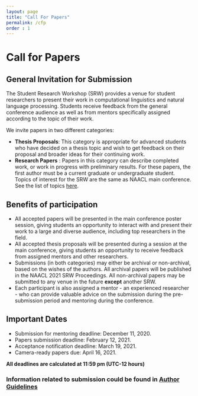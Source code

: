 ```yaml
---
layout: page
title: "Call For Papers"
permalink: /cfp
order : 1
---
```



# Call for Papers
## General Invitation for Submission
The Student Research Workshop (SRW) provides a venue for student researchers to present their work in computational linguistics and natural language processing. Students receive feedback from the general conference audience as well as from mentors specifically assigned according to the topic of their work.

We invite papers in two different categories:
- __Thesis Proposals__: This category is appropriate for advanced students who have decided on a thesis topic and wish to get feedback on their proposal and broader ideas for their continuing work.
- __Research Papers__ : Papers in this category can describe completed work, or work in progress with preliminary results. For these papers, the first author must be a current graduate or undergraduate student.
Topics of interest for the SRW are the same as NAACL main conference. See the list of topics [here](http://naacl2021.org/calls/papers/).

## Benefits of participation

- All accepted papers will be presented in the main conference poster session, giving students an opportunity to interact with and present their work to a large and diverse audience, including top researchers in the field.
- All accepted thesis proposals will be presented during a session at the main conference, giving students an opportunity to receive feedback from assigned mentors and other researchers.
- Submissions (in both categories) may either be archival or non-archival, based on the wishes of the authors. All archival papers will be published in the NAACL 2021 SRW Proceedings. All non-archival papers may be submitted to any venue in the future __except__ another SRW.
- Each participant is also assigned a mentor - an experienced researcher - who can provide valuable advice on the submission during the pre-submission period and mentoring during the conference.

## Important Dates
- Submission for mentoring deadline: December 11, 2020.
- Papers submission deadline: February 12, 2021.
- Acceptance notification deadline: March 19, 2021.
- Camera-ready papers due: April 16, 2021.


__All deadlines are calculated at 11:59 pm (UTC-12 hours)__

### Information related to submission could be found in [Author Guidelines](/author)

